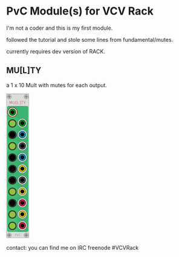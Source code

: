 
# PvC Module(s) for VCV Rack

I'm not a coder and this is my first module.

followed the tutorial and stole some lines from fundamental/mutes.

currently requires dev version of RACK.

## MU[L]TY
 a 1 x 10 Mult with mutes for each output.
 
![Multy](/images/Multy.PNG?raw=true "Multy")


contact: you can find me on IRC freenode #VCVRack
